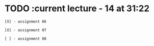 # TODO      :current lecture - 14 at 31:22

    [X] - assignment 06

    [X] - assignment 07

    [ ] - assignment 08
